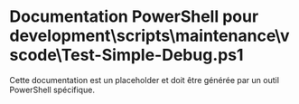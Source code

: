 # Documentation PowerShell pour development\scripts\maintenance\vscode\Test-Simple-Debug.ps1

Cette documentation est un placeholder et doit être générée par un outil PowerShell spécifique.
